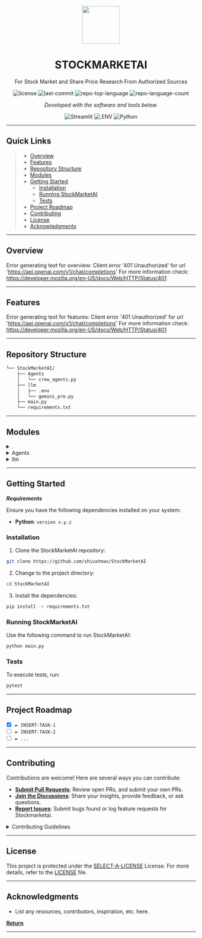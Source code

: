 <p align="center">
  <img src="https://img.icons8.com/external-tal-revivo-duo-tal-revivo/100/external-markdown-a-lightweight-markup-language-with-plain-text-formatting-syntax-logo-duo-tal-revivo.png" width="100" />
</p>
<p align="center">
    <h1 align="center">STOCKMARKETAI</h1>
</p>
<p align="center">
	For Stock Market and Share Price Research From Authorized Sources
</p>
<p align="center">
	<img src="https://img.shields.io/github/license/shivatmax/StockMarketAI?style=flat&color=0080ff" alt="license">
	<img src="https://img.shields.io/github/last-commit/shivatmax/StockMarketAI?style=flat&color=0080ff" alt="last-commit">
	<img src="https://img.shields.io/github/languages/top/shivatmax/StockMarketAI?style=flat&color=0080ff" alt="repo-top-language">
	<img src="https://img.shields.io/github/languages/count/shivatmax/StockMarketAI?style=flat&color=0080ff" alt="repo-language-count">
<p>
<p align="center">
		<em>Developed with the software and tools below.</em>
</p>
<p align="center">
	<img src="https://img.shields.io/badge/Streamlit-FF4B4B.svg?style=flat&logo=Streamlit&logoColor=white" alt="Streamlit">
	<img src="https://img.shields.io/badge/.ENV-ECD53F.svg?style=flat&logo=dotenv&logoColor=black" alt=".ENV">
	<img src="https://img.shields.io/badge/Python-3776AB.svg?style=flat&logo=Python&logoColor=white" alt="Python">
</p>
<hr>

##  Quick Links

> - [ Overview](#-overview)
> - [ Features](#-features)
> - [ Repository Structure](#-repository-structure)
> - [ Modules](#-modules)
> - [ Getting Started](#-getting-started)
>   - [ Installation](#-installation)
>   - [ Running StockMarketAI](#-running-StockMarketAI)
>   - [ Tests](#-tests)
> - [ Project Roadmap](#-project-roadmap)
> - [ Contributing](#-contributing)
> - [ License](#-license)
> - [ Acknowledgments](#-acknowledgments)

---

##  Overview

Error generating text for overview: Client error '401 Unauthorized' for url 'https://api.openai.com/v1/chat/completions'
For more information check: https://developer.mozilla.org/en-US/docs/Web/HTTP/Status/401

---

##  Features

Error generating text for features: Client error '401 Unauthorized' for url 'https://api.openai.com/v1/chat/completions'
For more information check: https://developer.mozilla.org/en-US/docs/Web/HTTP/Status/401

---

##  Repository Structure

```sh
└── StockMarketAI/
    ├── Agents
    │   └── crew_agents.py
    ├── llm
    │   ├── .env
    │   └── gemini_pro.py
    ├── main.py
    └── requirements.txt
```

---

##  Modules

<details closed><summary>.</summary>

| File                                                                                        | Summary                                                                                                                                                                                                                   |
| ---                                                                                         | ---                                                                                                                                                                                                                       |
| [requirements.txt](https://github.com/shivatmax/StockMarketAI/blob/master/requirements.txt) | Error generating text for requirements.txt: Client error '401 Unauthorized' for url 'https://api.openai.com/v1/chat/completions'
For more information check: https://developer.mozilla.org/en-US/docs/Web/HTTP/Status/401 |
| [main.py](https://github.com/shivatmax/StockMarketAI/blob/master/main.py)                   | Error generating text for main.py: Client error '401 Unauthorized' for url 'https://api.openai.com/v1/chat/completions'
For more information check: https://developer.mozilla.org/en-US/docs/Web/HTTP/Status/401          |

</details>

<details closed><summary>Agents</summary>

| File                                                                                           | Summary                                                                                                                                                                                                                        |
| ---                                                                                            | ---                                                                                                                                                                                                                            |
| [crew_agents.py](https://github.com/shivatmax/StockMarketAI/blob/master/Agents/crew_agents.py) | Error generating text for Agents/crew_agents.py: Client error '401 Unauthorized' for url 'https://api.openai.com/v1/chat/completions'
For more information check: https://developer.mozilla.org/en-US/docs/Web/HTTP/Status/401 |

</details>

<details closed><summary>llm</summary>

| File                                                                                      | Summary                                                                                                                                                                                                                    |
| ---                                                                                       | ---                                                                                                                                                                                                                        |
| [.env](https://github.com/shivatmax/StockMarketAI/blob/master/llm/.env)                   | Error generating text for llm/.env: Client error '401 Unauthorized' for url 'https://api.openai.com/v1/chat/completions'
For more information check: https://developer.mozilla.org/en-US/docs/Web/HTTP/Status/401          |
| [gemini_pro.py](https://github.com/shivatmax/StockMarketAI/blob/master/llm/gemini_pro.py) | Error generating text for llm/gemini_pro.py: Client error '401 Unauthorized' for url 'https://api.openai.com/v1/chat/completions'
For more information check: https://developer.mozilla.org/en-US/docs/Web/HTTP/Status/401 |

</details>

---

##  Getting Started

***Requirements***

Ensure you have the following dependencies installed on your system:

* **Python**: `version x.y.z`

###  Installation

1. Clone the StockMarketAI repository:

```sh
git clone https://github.com/shivatmax/StockMarketAI
```

2. Change to the project directory:

```sh
cd StockMarketAI
```

3. Install the dependencies:

```sh
pip install -r requirements.txt
```

###  Running StockMarketAI

Use the following command to run StockMarketAI:

```sh
python main.py
```

###  Tests

To execute tests, run:

```sh
pytest
```

---

##  Project Roadmap

- [X] `► INSERT-TASK-1`
- [ ] `► INSERT-TASK-2`
- [ ] `► ...`

---

##  Contributing

Contributions are welcome! Here are several ways you can contribute:

- **[Submit Pull Requests](https://github/shivatmax/StockMarketAI/blob/main/CONTRIBUTING.md)**: Review open PRs, and submit your own PRs.
- **[Join the Discussions](https://github/shivatmax/StockMarketAI/discussions)**: Share your insights, provide feedback, or ask questions.
- **[Report Issues](https://github/shivatmax/StockMarketAI/issues)**: Submit bugs found or log feature requests for Stockmarketai.

<details closed>
    <summary>Contributing Guidelines</summary>

1. **Fork the Repository**: Start by forking the project repository to your GitHub account.
2. **Clone Locally**: Clone the forked repository to your local machine using a Git client.
   ```sh
   git clone https://github.com/shivatmax/StockMarketAI
   ```
3. **Create a New Branch**: Always work on a new branch, giving it a descriptive name.
   ```sh
   git checkout -b new-feature-x
   ```
4. **Make Your Changes**: Develop and test your changes locally.
5. **Commit Your Changes**: Commit with a clear message describing your updates.
   ```sh
   git commit -m 'Implemented new feature x.'
   ```
6. **Push to GitHub**: Push the changes to your forked repository.
   ```sh
   git push origin new-feature-x
   ```
7. **Submit a Pull Request**: Create a PR against the original project repository. Clearly describe the changes and their motivations.

Once your PR is reviewed and approved, it will be merged into the main branch.

</details>

---

##  License

This project is protected under the [SELECT-A-LICENSE](https://choosealicense.com/licenses) License. For more details, refer to the [LICENSE](https://choosealicense.com/licenses/) file.

---

##  Acknowledgments

- List any resources, contributors, inspiration, etc. here.

[**Return**](#-quick-links)

---
